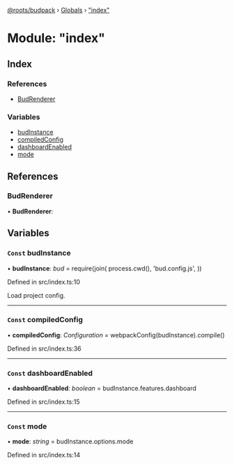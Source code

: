 [@roots/budpack](../README.md) › [Globals](../globals.md) › ["index"](_index_.md)

# Module: "index"

## Index

### References

* [BudRenderer](_index_.md#budrenderer)

### Variables

* [budInstance](_index_.md#const-budinstance)
* [compiledConfig](_index_.md#const-compiledconfig)
* [dashboardEnabled](_index_.md#const-dashboardenabled)
* [mode](_index_.md#const-mode)

## References

###  BudRenderer

• **BudRenderer**:

## Variables

### `Const` budInstance

• **budInstance**: *bud* = require(join(
  process.cwd(),
  'bud.config.js',
))

Defined in src/index.ts:10

Load project config.

___

### `Const` compiledConfig

• **compiledConfig**: *Configuration* = webpackConfig(budInstance).compile()

Defined in src/index.ts:36

___

### `Const` dashboardEnabled

• **dashboardEnabled**: *boolean* = budInstance.features.dashboard

Defined in src/index.ts:15

___

### `Const` mode

• **mode**: *string* = budInstance.options.mode

Defined in src/index.ts:14
